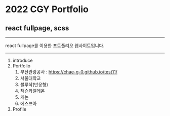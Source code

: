 # 2022 CGY Portfolio

## react fullpage, scss

---

react fullpage를 이용한 포트폴리오 웹사이트입니다.

---

1. introduce
2. Portfolio
    1. 부산관광공사 : https://chae-g-0.github.io/test11/
    1. 서울대학교
    1. 블루샥(반응형)
    1. 잭슨카멜레온
    1. 캐논
    1. 에스쁘아
3. Profile